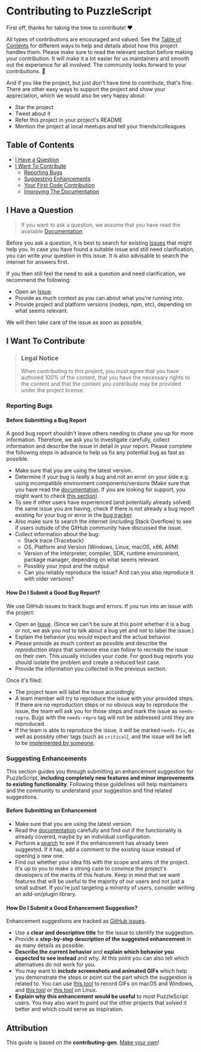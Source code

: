 <!-- omit in toc -->
# Contributing to PuzzleScript

First off, thanks for taking the time to contribute! ❤️

All types of contributions are encouraged and valued. See the [Table of
Contents](#table-of-contents) for different ways to help and details about how
this project handles them. Please make sure to read the relevant section before
making your contribution. It will make it a lot easier for us maintainers and
smooth out the experience for all involved. The community looks forward to your
contributions. 🎉

And if you like the project, but just don't have time to contribute, that's
fine. There are other easy ways to support the project and show your
appreciation, which we would also be very happy about:
- Star the project
- Tweet about it
- Refer this project in your project's README
- Mention the project at local meetups and tell your friends/colleagues

<!-- omit in toc -->
## Table of Contents

- [I Have a Question](#i-have-a-question)
- [I Want To Contribute](#i-want-to-contribute)
  - [Reporting Bugs](#reporting-bugs)
  - [Suggesting Enhancements](#suggesting-enhancements)
  - [Your First Code Contribution](#your-first-code-contribution)
  - [Improving The Documentation](#improving-the-documentation)

## I Have a Question

> If you want to ask a question, we assume that you have read the available
> [Documentation](https://www.puzzlescript.net/Documentation/documentation.html).

Before you ask a question, it is best to search for existing
[Issues](https://github.com/increpare/PuzzleScript/issues) that might help you.
In case you have found a suitable issue and still need clarification, you can
write your question in this issue. It is also advisable to search the internet
for answers first.

If you then still feel the need to ask a question and need clarification, we
recommend the following:

- Open an [Issue](https://github.com/increpare/PuzzleScript/issues/new).
- Provide as much context as you can about what you're running into.
- Provide project and platform versions (nodejs, npm, etc), depending on what
    seems relevant.

We will then take care of the issue as soon as possible.

## I Want To Contribute

> ### Legal Notice <!-- omit in toc -->
> When contributing to this project, you must agree that you have authored 100%
> of the content, that you have the necessary rights to the content and that the
> content you contribute may be provided under the project license.

### Reporting Bugs

<!-- omit in toc -->
#### Before Submitting a Bug Report
A good bug report shouldn't leave others needing to chase you up for more
information. Therefore, we ask you to investigate carefully, collect information
and describe the issue in detail in your report. Please complete the following
steps in advance to help us fix any potential bug as fast as possible.

- Make sure that you are using the latest version.
- Determine if your bug is really a bug and not an error on your side e.g. using
    incompatible environment components/versions (Make sure that you have read
    the
    [documentation](https://www.puzzlescript.net/Documentation/documentation.html).
    If you are looking for support, you might want to check [this
    section](#i-have-a-question)).
- To see if other users have experienced (and potentially already solved) the
    same issue you are having, check if there is not already a bug report
    existing for your bug or error in the [bug
    tracker](https://github.com/increpare/PuzzleScriptissues?q=label%3Abug).
- Also make sure to search the internet (including Stack Overflow) to see if
    users outside of the GitHub community have discussed the issue.
- Collect information about the bug:
  - Stack trace (Traceback)
  - OS, Platform and Version (Windows, Linux, macOS, x86, ARM)
  - Version of the interpreter, compiler, SDK, runtime environment, package
    manager, depending on what seems relevant.
  - Possibly your input and the output
  - Can you reliably reproduce the issue? And can you also reproduce it with
    older versions?

<!-- omit in toc -->
#### How Do I Submit a Good Bug Report?
We use GitHub issues to track bugs and errors. If you run into an issue with the
project:

- Open an [Issue](https://github.com/increpare/PuzzleScript/issues/new). (Since
    we can't be sure at this point whether it is a bug or not, we ask you not to
    talk about a bug yet and not to label the issue.)
- Explain the behavior you would expect and the actual behavior.
- Please provide as much context as possible and describe the *reproduction
    steps* that someone else can follow to recreate the issue on their own. This
    usually includes your code. For good bug reports you should isolate the
    problem and create a reduced test case.
- Provide the information you collected in the previous section.

Once it's filed:

- The project team will label the issue accordingly.
- A team member will try to reproduce the issue with your provided steps. If
    there are no reproduction steps or no obvious way to reproduce the issue,
    the team will ask you for those steps and mark the issue as `needs-repro`.
    Bugs with the `needs-repro` tag will not be addressed until they are
    reproduced.
- If the team is able to reproduce the issue, it will be marked `needs-fix`, as
    well as possibly other tags (such as `critical`), and the issue will be left
    to be [implemented by someone](#your-first-code-contribution).

### Suggesting Enhancements
This section guides you through submitting an enhancement suggestion for
PuzzleScript, **including completely new features and minor improvements to
existing functionality**. Following these guidelines will help maintainers and
the community to understand your suggestion and find related suggestions.

<!-- omit in toc -->
#### Before Submitting an Enhancement
- Make sure that you are using the latest version.
- Read the
    [documentation](https://www.puzzlescript.net/Documentation/documentation.html)
    carefully and find out if the functionality is already covered, maybe by an
    individual configuration.
- Perform a [search](https://github.com/increpare/PuzzleScript/issues) to see if
    the enhancement has already been suggested. If it has, add a comment to the
    existing issue instead of opening a new one.
- Find out whether your idea fits with the scope and aims of the project. It's
    up to you to make a strong case to convince the project's developers of the
    merits of this feature. Keep in mind that we want features that will be
    useful to the majority of our users and not just a small subset. If you're
    just targeting a minority of users, consider writing an add-on/plugin
    library.

<!-- omit in toc -->
#### How Do I Submit a Good Enhancement Suggestion?

Enhancement suggestions are tracked as [GitHub issues](https://github.com/increpare/PuzzleScript/issues).

- Use a **clear and descriptive title** for the issue to identify the
    suggestion.
- Provide a **step-by-step description of the suggested enhancement** in as many
    details as possible.
- **Describe the current behavior** and **explain which behavior you expected to
    see instead** and why. At this point you can also tell which alternatives do
    not work for you.
- You may want to **include screenshots and animated GIFs** which help you
    demonstrate the steps or point out the part which the suggestion is related
    to. You can use [this tool](https://www.cockos.com/licecap/) to record GIFs
    on macOS and Windows, and [this
    tool](https://github.com/colinkeenan/silentcast) or [this
    tool](https://github.com/GNOME/byzanz) on Linux. <!-- this should only be
    included if the project has a GUI -->
- **Explain why this enhancement would be useful** to most PuzzleScript users.
    You may also want to point out the other projects that solved it better and
    which could serve as inspiration.

<!-- TODO: More sections we could add in the future

### Your First Code Contribution
Include Setup of env, IDE and typical getting started instructions?

### Improving The Documentation
Updating, improving and correcting the documentation

## Styleguides
### Commit Messages
-->

<!-- omit in toc -->
## Attribution
This guide is based on the **contributing-gen**. [Make your
own](https://github.com/bttger/contributing-gen)!
